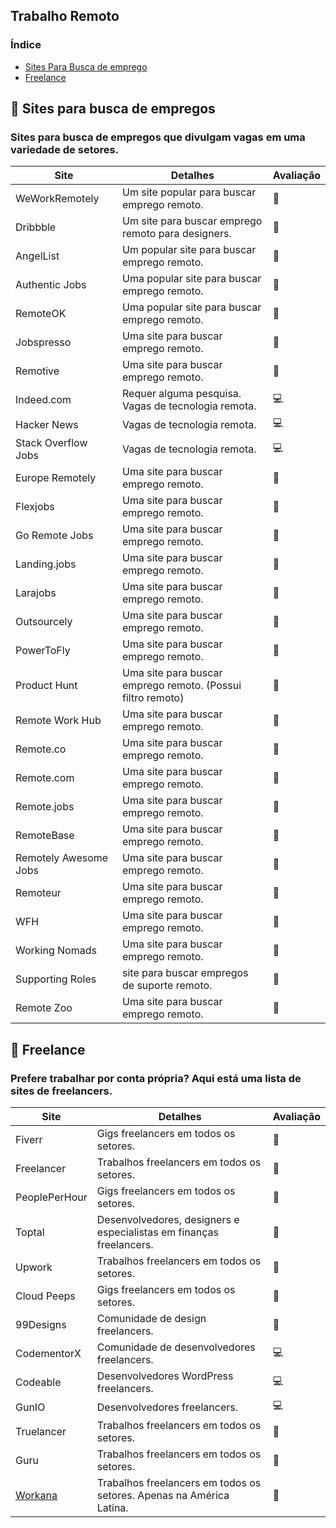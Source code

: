 ## Trabalho Remoto

### Índice

- [Sites Para Busca de emprego](#-sites-para-busca-de-empregos)
- [Freelance](#-freelance)

## 📌 Sites para busca de empregos

### Sites para busca de empregos que divulgam vagas em uma variedade de setores.

| Site                  | Detalhes                                                    | Avaliação |
| --------------------- | ----------------------------------------------------------- | --------- |
| WeWorkRemotely        | Um site popular para buscar emprego remoto.                 | 🌟        |
| Dribbble              | Um site para buscar emprego remoto para designers.          | 🎨        |
| AngelList             | Um popular site para buscar emprego remoto.                 | 🌟        |
| Authentic Jobs        | Uma popular site para buscar emprego remoto.                | 🌟        |
| RemoteOK              | Uma popular site para buscar emprego remoto.                | 🌟        |
| Jobspresso            | Uma site para buscar emprego remoto.                        | 🌟        |
| Remotive              | Uma site para buscar emprego remoto.                        | 🌟        |
| Indeed.com            | Requer alguma pesquisa. Vagas de tecnologia remota.         | 💻        |
| Hacker News           | Vagas de tecnologia remota.                                 | 💻        |
| Stack Overflow Jobs   | Vagas de tecnologia remota.                                 | 💻        |
| Europe Remotely       | Uma site para buscar emprego remoto.                        | 🌟        |
| Flexjobs              | Uma site para buscar emprego remoto.                        | 🌟        |
| Go Remote Jobs        | Uma site para buscar emprego remoto.                        | 🌟        |
| Landing.jobs          | Uma site para buscar emprego remoto.                        | 🌟        |
| Larajobs              | Uma site para buscar emprego remoto.                        | 🌟        |
| Outsourcely           | Uma site para buscar emprego remoto.                        | 🌟        |
| PowerToFly            | Uma site para buscar emprego remoto.                        | 🌟        |
| Product Hunt          | Uma site para buscar emprego remoto. (Possui filtro remoto) | 🌟        |
| Remote Work Hub       | Uma site para buscar emprego remoto.                        | 🌟        |
| Remote.co             | Uma site para buscar emprego remoto.                        | 🌟        |
| Remote.com            | Uma site para buscar emprego remoto.                        | 🌟        |
| Remote.jobs           | Uma site para buscar emprego remoto.                        | 🌟        |
| RemoteBase            | Uma site para buscar emprego remoto.                        | 🌟        |
| Remotely Awesome Jobs | Uma site para buscar emprego remoto.                        | 🌟        |
| Remoteur              | Uma site para buscar emprego remoto.                        | 🌟        |
| WFH                   | Uma site para buscar emprego remoto.                        | 🌟        |
| Working Nomads        | Uma site para buscar emprego remoto.                        | 🌟        |
| Supporting Roles      | site para buscar empregos de suporte remoto.                | 📱        |
| Remote Zoo            | Uma site para buscar emprego remoto.                        | 🌟        |

## 🔨 Freelance

### Prefere trabalhar por conta própria? Aqui está uma lista de sites de freelancers.

| Site                                | Detalhes                                                             | Avaliação |
| ----------------------------------- | -------------------------------------------------------------------- | --------- |
| Fiverr                              | Gigs freelancers em todos os setores.                                | 🌟        |
| Freelancer                          | Trabalhos freelancers em todos os setores.                           | 🌟        |
| PeoplePerHour                       | Gigs freelancers em todos os setores.                                | 🌟        |
| Toptal                              | Desenvolvedores, designers e especialistas em finanças freelancers.  | 🌟        |
| Upwork                              | Trabalhos freelancers em todos os setores.                           | 🌟        |
| Cloud Peeps                         | Gigs freelancers em todos os setores.                                | 🌟        |
| 99Designs                           | Comunidade de design freelancers.                                    | 🎨        |
| CodementorX                         | Comunidade de desenvolvedores freelancers.                           | 💻        |
| Codeable                            | Desenvolvedores WordPress freelancers.                               | 💻        |
| GunIO                               | Desenvolvedores freelancers.                                         | 💻        |
| Truelancer                          | Trabalhos freelancers em todos os setores.                           | 🌟        |
| Guru                                | Trabalhos freelancers em todos os setores.                           | 🌟        |
| [Workana](https://www.workana.com/) | Trabalhos freelancers em todos os setores. Apenas na América Latina. | 🌟        |
